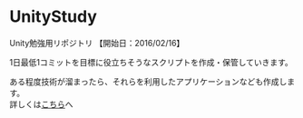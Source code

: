 # UnityStudy
Unity勉強用リポジトリ 【開始日：2016/02/16】

1日最低1コミットを目標に役立ちそうなスクリプトを作成・保管していきます。<br>

ある程度技術が溜まったら、それらを利用したアプリケーションなども作成します。<br>
詳しくは[こちら](https://github.com/232fumiya/UnityStudy/wiki/UnityStudy)へ
